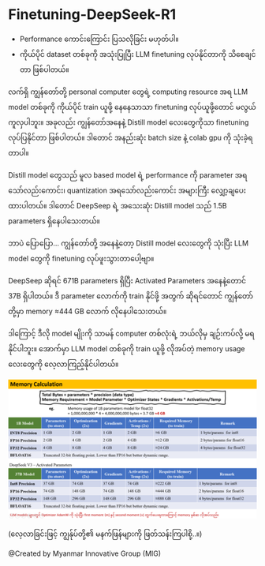 # Finetuning-DeepSeek-R1

- Performance ကောင်းကြောင်း ပြသလိုခြင်း မဟုတ်ပါ။
- ကိုယ်ပိုင် dataset တစ်ခုကို အသုံးပြုပြီး LLM finetuning လုပ်နိုင်တာကို သိစေချင်တာ ဖြစ်ပါတယ်။

လက်ရှိ ကျွန်တော်တို့ personal computer တွေရဲ့ computing resource အရ LLM model တစ်ခုကို ကိုယ်ပိုင် train ယူဖို့ နေနေသာသာ finetuning လုပ်ယူဖို့တောင် မလွယ်ကူလှပါဘူး။
အခုလည်း ကျွန်တော်အနေနဲ့ Distill model လေးတွေကိုသာ finetuning လုပ်ပြနိုင်တာ ဖြစ်ပါတယ်။ ဒါတောင် အနည်းဆုံး batch size နဲ့ colab gpu ကို သုံးခဲ့ရတာပါ။

Distill model တွေသည် မူလ based model ရဲ့ performance ကို parameter အရသော်လည်းကောင်း၊ quantization အရသော်လည်းကောင်း အများကြီး လျှော့ချပေးထားပါတယ်။
ဒါတောင် DeepSeep ရဲ့ အသေးဆုံး Distill model သည် 1.5B parameters ရှိနေပါသေးတယ်။

ဘာပဲ ပြောပြော... ကျွန်တော်တို့ အနေနဲ့တော့ Distill model လေးတွေကို သုံးပြီး LLM model တွေကို finetuning လုပ်ဖူးသွားတာပေါ့ဗျာ။

DeepSeep ဆိုရင် 671B parameters ရှိပြီး Activated Parameters အနေနဲ့တောင် 37B ရှိပါတယ်။ 
ဒီ parameter လောက်ကို train နိုင်ဖို့ အတွက် ဆိုရင်တောင် ကျွန်တော်တို့မှာ memory ≈444 GB လောက် လိုနေပါသေးတယ်။

ဒါကြောင့် ဒီလို model မျိုးကို သာမန် computer တစ်လုံးရဲ့ ဘယ်လိုမှ ချဉ်းကပ်လို့ မရနိုင်ပါဘူး။
အောက်မှာ LLM model တစ်ခုကို train ယူဖို့ လိုအပ်တဲ့ memory usage လေးတွေကို လေ့လာကြည့်နိုင်ပါတယ်။

![Result](https://github.com/Ko-Yin-Maung/Finetuning-DeepSeek-R1/blob/main/Memory%20Calc.png)

(လေ့လာခြင်းဖြင့် ကျွန်ုပ်တို့၏ မနက်ဖြန်များကို ဖြတ်သန်းကြပါစို့..။)

@Created by Myanmar Innovative Group (MIG)
